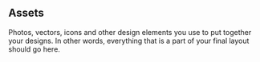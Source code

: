 ## Assets
Photos, vectors, icons and other design elements you use to put together your designs. In other words, everything that is a part of your final layout should go here.
